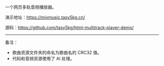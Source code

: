 一个网页多轨音频播放器。

演示地址：https://mixmusic.tasy5kg.cn/

源码：https://github.com/tasy5kg/html-multitrack-player-demo/

---

备注：

- 歌曲资源文件夹的命名为歌曲名的 CRC32 值。
- 代码和音频资源使用了 AI 处理。